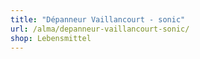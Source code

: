 ```yaml
---
title: "Dépanneur Vaillancourt - sonic"
url: /alma/depanneur-vaillancourt-sonic/
shop: Lebensmittel
---
```


